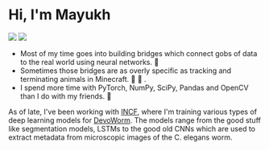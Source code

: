 # Hi, I'm Mayukh

![](https://img.shields.io/twitter/url?label=Twitter&style=social&url=https%3A%2F%2Ftwitter.com%2Fmayukh091)
![](https://img.shields.io/twitter/url?color=Blue&label=Twitter&style=flat-square&url=https%3A%2F%2Fmayukhdeb.github.io%2Fblog%2F)
* Most of my time goes into building bridges which connect gobs of data to the real world using neural networks. :bridge_at_night:
* Sometimes those bridges are as overly specific as tracking and terminating animals in Minecraft. :hocho: :chicken: .
* I spend more time with PyTorch, NumPy, SciPy, Pandas and OpenCV than I do with my friends. :space_invader:

As of late, I've been working with [INCF](https://www.incf.org/), where I'm training various types of deep learning models for [DevoWorm](https://github.com/devoworm). The models range from the good stuff like segmentation models, LSTMs to the good old CNNs which are used to extract metadata from microscopic images of the C. elegans worm. 
